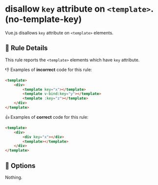 # disallow `key` attribute on `<template>`. (no-template-key)

Vue.js disallows `key` attribute on `<template>` elements.

## :book: Rule Details

This rule reports the `<template>` elements which have `key` attribute.

:-1: Examples of **incorrect** code for this rule:

```html
<template>
    <div>
        <template key="x"></template>
        <template v-bind:key="y"></template>
        <template :key="z"></template>
    </div>
</template>
```

:+1: Examples of **correct** code for this rule:

```html
<template>
    <div>
        <div key="x"></div>
        <template></template>
    </div>
</template>
```

## :wrench: Options

Nothing.
